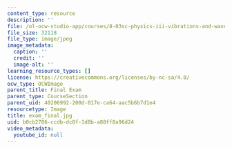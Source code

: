 ```yaml
---
content_type: resource
description: ''
file: /ol-ocw-studio-app/courses/8-03sc-physics-iii-vibrations-and-waves-fall-2016/b0cb2786ccdbdc8f1d8ba88ff8a96d24_exam_final.jpg
file_size: 32118
file_type: image/jpeg
image_metadata:
  caption: ''
  credit: ''
  image-alt: ''
learning_resource_types: []
license: https://creativecommons.org/licenses/by-nc-sa/4.0/
ocw_type: OCWImage
parent_title: Final Exam
parent_type: CourseSection
parent_uid: 40206992-200d-017e-ca64-aac5b6b7d1e4
resourcetype: Image
title: exam_final.jpg
uid: b0cb2786-ccdb-dc8f-1d8b-a88ff8a96d24
video_metadata:
  youtube_id: null
---
```

